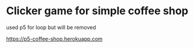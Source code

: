 # Clicker game for simple coffee shop 
used p5 for loop but will be removed

https://p5-coffee-shop.herokuapp.com

